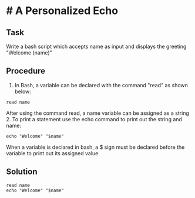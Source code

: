 # # A Personalized Echo

## Task 
Write a bash script which accepts name as input and displays the greeting "Welcome (name)"

## Procedure
1. In Bash, a variable can be declared with the command "read" as shown below:
```
read name
```
After using the command read, a name variable can be assigned as a string 
2. To print a statement use the echo command to print out the string and name:
```
echo "Welcome" "$name"
```
When a variable is declared in bash, a $ sign must be declared before the variable to print out its assigned value

## Solution
```
read name
echo "Welcome" "$name"
```
